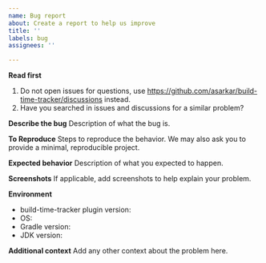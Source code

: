 ```yaml
---
name: Bug report
about: Create a report to help us improve
title: ''
labels: bug
assignees: ''

---
```


**Read first**
1. Do not open issues for questions, use https://github.com/asarkar/build-time-tracker/discussions instead.
2. Have you searched in issues and discussions for a similar problem?

**Describe the bug**
Description of what the bug is.

**To Reproduce**
Steps to reproduce the behavior. We may also ask you to provide a minimal, reproducible project.

**Expected behavior**
Description of what you expected to happen.

**Screenshots**
If applicable, add screenshots to help explain your problem.

**Environment**
 - build-time-tracker plugin version:
 - OS:
 - Gradle version:
 - JDK version:

**Additional context**
Add any other context about the problem here.
